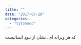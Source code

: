 ```yaml
---
title: ""
date: "2017-07-28"
categories: 
  - "tytomood"
---
```


که هر ویرانه ای، نشان از نبودِ انسانیست
